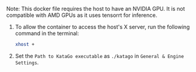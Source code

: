 Note: This docker file requires the host to have an NVIDIA GPU. It is not compatible with AMD GPUs as it uses tensorrt for inference.

1. To allow the container to access the host's X server, run the following command in the terminal:
    ```bash
    xhost +
    ```

2. Set the ```Path to KataGo executable``` as ```./katago``` in ```General & Engine Settings```.